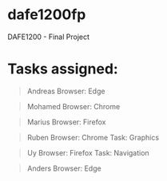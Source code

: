 # dafe1200fp
DAFE1200 - Final Project

# Tasks assigned:
> Andreas
Browser: Edge

> Mohamed
Browser: Chrome

> Marius
Browser: Firefox

> Ruben
Browser: Chrome
Task: Graphics

> Uy
Browser: Firefox
Task: Navigation

> Anders
Browser: Edge